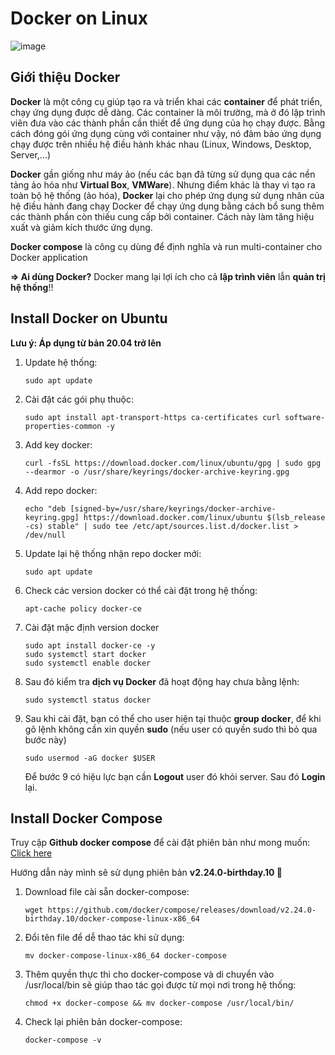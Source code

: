 # Docker on Linux

![image](https://user-images.githubusercontent.com/97789851/166855507-abb04309-989a-4b96-b1de-97ff8b0d50c8.png)

## Giới thiệu Docker
**Docker** là một công cụ giúp tạo ra và triển khai các **container** để phát triển, chạy ứng dụng được dễ dàng. Các container là môi trường, mà ở đó lập trình viên đưa vào các thành phần cần thiết để ứng dụng của họ chạy được. Bằng cách đóng gói ứng dụng cùng với container như vậy, nó đảm bảo ứng dụng chạy được trên nhiều hệ điều hành khác nhau (Linux, Windows, Desktop, Server,...)

**Docker** gần giống như máy ảo (nếu các bạn đã từng sử dụng qua các nền tảng ảo hóa như **Virtual Box**, **VMWare**). Nhưng điểm khác là thay vì tạo ra toàn bộ hệ thống (ảo hóa), **Docker** lại cho phép ứng dụng sử dụng nhân của hệ điều hành đang chạy Docker để chạy ứng dụng bằng cách bổ sung thêm các thành phần còn thiếu cung cấp bởi container. Cách này làm tăng hiệu xuất và giảm kích thước ứng dụng.

**Docker compose** là công cụ dùng để định nghĩa và run multi-container cho Docker application

**=> Ai dùng Docker?** Docker mang lại lợi ích cho cả **lập trình viên** lẫn **quản trị hệ thống**!!

## Install Docker on Ubuntu

**Lưu ý: Áp dụng từ bản 20.04 trở lên**

1. Update hệ thống:
    ```console
    sudo apt update
    ```
2. Cài đặt các gói phụ thuộc:
    ```console
    sudo apt install apt-transport-https ca-certificates curl software-properties-common -y
    ```
3. Add key docker:
    ```console
    curl -fsSL https://download.docker.com/linux/ubuntu/gpg | sudo gpg --dearmor -o /usr/share/keyrings/docker-archive-keyring.gpg
    ```
4. Add repo docker:
    ```console
    echo "deb [signed-by=/usr/share/keyrings/docker-archive-keyring.gpg] https://download.docker.com/linux/ubuntu $(lsb_release -cs) stable" | sudo tee /etc/apt/sources.list.d/docker.list > /dev/null
    ```
5. Update lại hệ thống nhận repo docker mới:
    ```console
    sudo apt update
    ```
6. Check các version docker có thể cài đặt trong hệ thống:
    ```console
    apt-cache policy docker-ce
    ```
7. Cài đặt mặc định version docker
    ```console
    sudo apt install docker-ce -y
    sudo systemctl start docker
    sudo systemctl enable docker
    ```
8. Sau đó kiểm tra **dịch vụ Docker** đã hoạt động hay chưa bằng lệnh:
    ```console
    sudo systemctl status docker
    ```
9. Sau khi cài đặt, bạn có thể cho user hiện tại thuộc **group docker**, để khi gõ lệnh không cần xin quyền **sudo** (nếu user có quyền sudo thì bỏ qua bước này)
    ```console
    sudo usermod -aG docker $USER
    ```
    Để bước 9 có hiệu lực bạn cần **Logout** user đó khỏi server. Sau đó **Login** lại.

## Install Docker Compose
Truy cập **Github docker compose** để cài đặt phiên bản như mong muốn: [Click here](https://github.com/docker/compose/releases)

Hướng dẫn này mình sẽ sử dụng phiên bản **v2.24.0-birthday.10 🥳**

1. Download file cài sẵn docker-compose:
    ```console
    wget https://github.com/docker/compose/releases/download/v2.24.0-birthday.10/docker-compose-linux-x86_64
    ```
2. Đổi tên file để dễ thao tác khi sử dụng:
    ```console
    mv docker-compose-linux-x86_64 docker-compose
    ```
3. Thêm quyền thực thi cho docker-compose và di chuyển vào /usr/local/bin sẽ giúp thao tác gọi được từ mọi nơi trong hệ thống:
    ```console
    chmod +x docker-compose && mv docker-compose /usr/local/bin/
    ```
4. Check lại phiên bản docker-compose:
    ```console
    docker-compose -v
    ```